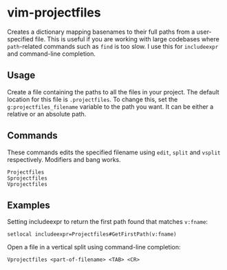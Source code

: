 # vim-projectfiles

Creates a dictionary mapping basenames to their full paths from a user-specified
file. This is useful if you are working with large codebases where
`path`-related commands such as `find` is too slow. I use this for `includeexpr`
and command-line completion.

## Usage

Create a file containing the paths to all the files in your project. The default
location for this file is `.projectfiles`. To change this, set the
`g:projectfiles_filename` variable to the path you want. It can be either a
relative or an absolute path.

## Commands

These commands edits the specified filename using `edit`, `split` and `vsplit`
respectively. Modifiers and bang works.

```vim
Projectfiles
Sprojectfiles
Vprojectfiles
```

## Examples

Setting includeexpr to return the first path found that matches `v:fname`:

```vim
setlocal includeexpr=Projectfiles#GetFirstPath(v:fname)
```

Open a file in a vertical split using command-line completion:

```vim
Vprojectfiles <part-of-filename> <TAB> <CR>
```
